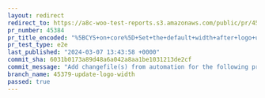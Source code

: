 ```yaml
---
layout: redirect
redirect_to: https://a8c-woo-test-reports.s3.amazonaws.com/public/pr/45384/e2e/index.html
pr_number: 45384
pr_title_encoded: "%5BCYS+on+core%5D+Set+the+default+width+after+logo+update"
pr_test_type: e2e
last_published: "2024-03-07 13:43:58 +0000"
commit_sha: 6031b0173a89d48a6a042a8aa1be1031213de2cf
commit_message: "Add changefile(s) from automation for the following project(s): wooco…"
branch_name: 45379-update-logo-width
passed: true
---
```

